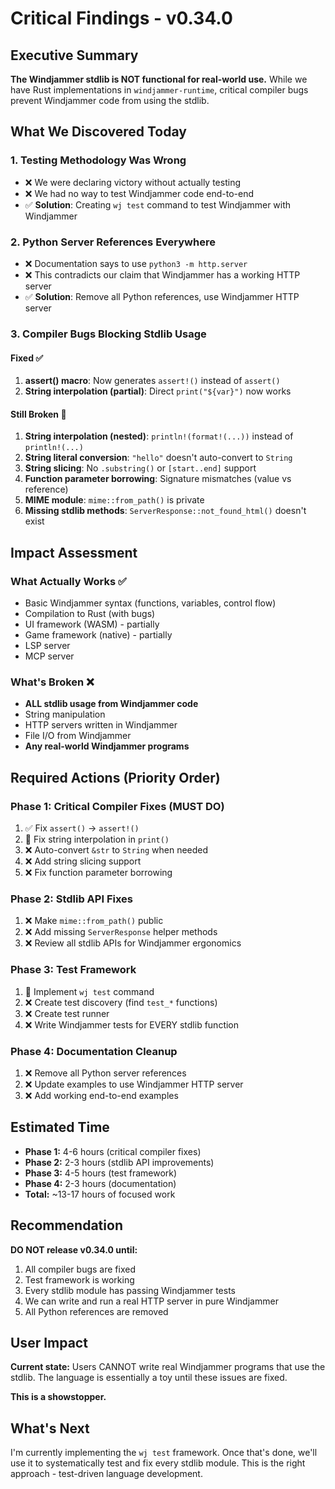 # Critical Findings - v0.34.0

## Executive Summary
**The Windjammer stdlib is NOT functional for real-world use.** While we have Rust implementations in `windjammer-runtime`, critical compiler bugs prevent Windjammer code from using the stdlib.

## What We Discovered Today

### 1. Testing Methodology Was Wrong
- ❌ We were declaring victory without actually testing
- ❌ We had no way to test Windjammer code end-to-end
- ✅ **Solution**: Creating `wj test` command to test Windjammer with Windjammer

### 2. Python Server References Everywhere
- ❌ Documentation says to use `python3 -m http.server`
- ❌ This contradicts our claim that Windjammer has a working HTTP server
- ✅ **Solution**: Remove all Python references, use Windjammer HTTP server

### 3. Compiler Bugs Blocking Stdlib Usage

#### Fixed ✅
1. **assert() macro**: Now generates `assert!()` instead of `assert()`
2. **String interpolation (partial)**: Direct `print("${var}")` now works

#### Still Broken 🔴
1. **String interpolation (nested)**: `println!(format!(...))` instead of `println!(...)`
2. **String literal conversion**: `"hello"` doesn't auto-convert to `String`
3. **String slicing**: No `.substring()` or `[start..end]` support
4. **Function parameter borrowing**: Signature mismatches (value vs reference)
5. **MIME module**: `mime::from_path()` is private
6. **Missing stdlib methods**: `ServerResponse::not_found_html()` doesn't exist

## Impact Assessment

### What Actually Works ✅
- Basic Windjammer syntax (functions, variables, control flow)
- Compilation to Rust (with bugs)
- UI framework (WASM) - partially
- Game framework (native) - partially
- LSP server
- MCP server

### What's Broken ❌
- **ALL stdlib usage from Windjammer code**
- String manipulation
- HTTP servers written in Windjammer
- File I/O from Windjammer
- **Any real-world Windjammer programs**

## Required Actions (Priority Order)

### Phase 1: Critical Compiler Fixes (MUST DO)
1. ✅ Fix `assert()` → `assert!()` 
2. 🔄 Fix string interpolation in `print()`
3. ❌ Auto-convert `&str` to `String` when needed
4. ❌ Add string slicing support
5. ❌ Fix function parameter borrowing

### Phase 2: Stdlib API Fixes
1. ❌ Make `mime::from_path()` public
2. ❌ Add missing `ServerResponse` helper methods
3. ❌ Review all stdlib APIs for Windjammer ergonomics

### Phase 3: Test Framework
1. 🔄 Implement `wj test` command
2. ❌ Create test discovery (find `test_*` functions)
3. ❌ Create test runner
4. ❌ Write Windjammer tests for EVERY stdlib function

### Phase 4: Documentation Cleanup
1. ❌ Remove all Python server references
2. ❌ Update examples to use Windjammer HTTP server
3. ❌ Add working end-to-end examples

## Estimated Time
- **Phase 1:** 4-6 hours (critical compiler fixes)
- **Phase 2:** 2-3 hours (stdlib API improvements)
- **Phase 3:** 4-5 hours (test framework)
- **Phase 4:** 2-3 hours (documentation)
- **Total:** ~13-17 hours of focused work

## Recommendation
**DO NOT release v0.34.0 until:**
1. All compiler bugs are fixed
2. Test framework is working
3. Every stdlib module has passing Windjammer tests
4. We can write and run a real HTTP server in pure Windjammer
5. All Python references are removed

## User Impact
**Current state:** Users CANNOT write real Windjammer programs that use the stdlib. The language is essentially a toy until these issues are fixed.

**This is a showstopper.**

## What's Next
I'm currently implementing the `wj test` framework. Once that's done, we'll use it to systematically test and fix every stdlib module. This is the right approach - test-driven language development.


